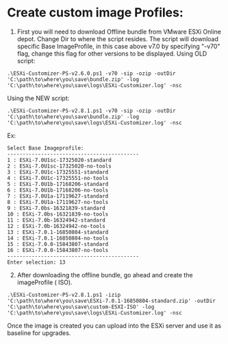 # Create custom image Profiles:
 1. First you will need to download Offline bundle from VMware ESXi Online depot. Change Dir to where the script resides.
 The script will download specific Base ImageProfile, in this case above v7.0 by specifying "-v70" flag, change this flag for other versions to be displayed. 
 Using OLD script: 
 ```
 .\ESXi-Customizer-PS-v2.6.0.ps1 -v70 -sip -ozip -outDir 'C:\path\to\where\you\save\bundle.zip' -log 'C:\path\to\where\you\save\logs\ESXi-Customizer.log' -nsc
 ```
 Using the NEW script:
 ```
 .\ESXi-Customizer-PS-v2.8.1.ps1 -v70 -sip -ozip -outDir 'C:\path\to\where\you\save\bundle.zip' -log 'C:\path\to\where\you\save\logs\ESXi-Customizer.log' -nsc
 ```
 Ex:
 ```
 Select Base Imageprofile:
-------------------------------------------
1 : ESXi-7.0U1sc-17325020-standard
2 : ESXi-7.0U1sc-17325020-no-tools
3 : ESXi-7.0U1c-17325551-standard
4 : ESXi-7.0U1c-17325551-no-tools
5 : ESXi-7.0U1b-17168206-standard
6 : ESXi-7.0U1b-17168206-no-tools
7 : ESXi-7.0U1a-17119627-standard
8 : ESXi-7.0U1a-17119627-no-tools
9 : ESXi-7.0bs-16321839-standard
10 : ESXi-7.0bs-16321839-no-tools
11 : ESXi-7.0b-16324942-standard
12 : ESXi-7.0b-16324942-no-tools
13 : ESXi-7.0.1-16850804-standard
14 : ESXi-7.0.1-16850804-no-tools
15 : ESXi-7.0.0-15843807-standard
16 : ESXi-7.0.0-15843807-no-tools
-------------------------------------------
Enter selection: 13
```
2. After downloading the offline bundle, go ahead and create the imageProfile ( ISO).
```
.\ESXi-Customizer-PS-v2.8.1.ps1 -izip  'C:\path\to\where\you\save\ESXi-7.0.1-16850804-standard.zip' -outDir 'C:\path\to\where\you\save\custom-ESXI-ISO' -log 'C:\path\to\where\you\save\logs\ESXi-Customizer.log' -nsc
```
Once the image is created you can upload into the ESXi server and use it as baseline for upgrades.




